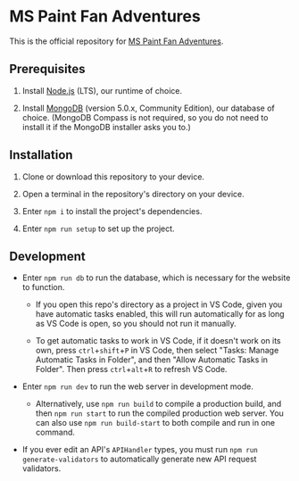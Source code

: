 # MS Paint Fan Adventures

This is the official repository for [MS Paint Fan Adventures](https://mspfa.com/).

## Prerequisites

1. Install [Node.js](https://nodejs.org/en/download/) (LTS), our runtime of choice.

2. Install [MongoDB](https://docs.mongodb.com/manual/installation) (version 5.0.x, Community Edition), our database of choice. (MongoDB Compass is not required, so you do not need to install it if the MongoDB installer asks you to.)

## Installation

1. Clone or download this repository to your device.

2. Open a terminal in the repository's directory on your device.

3. Enter `npm i` to install the project's dependencies.

4. Enter `npm run setup` to set up the project.

## Development

* Enter `npm run db` to run the database, which is necessary for the website to function.

	* If you open this repo's directory as a project in VS Code, given you have automatic tasks enabled, this will run automatically for as long as VS Code is open, so you should not run it manually.

	* To get automatic tasks to work in VS Code, if it doesn't work on its own, press `ctrl`+`shift`+`P` in VS Code, then select "Tasks: Manage Automatic Tasks in Folder", and then "Allow Automatic Tasks in Folder". Then press `ctrl`+`alt`+`R` to refresh VS Code.

* Enter `npm run dev` to run the web server in development mode.

	* Alternatively, use `npm run build` to compile a production build, and then `npm run start` to run the compiled production web server. You can also use `npm run build-start` to both compile and run in one command.

* If you ever edit an API's `APIHandler` types, you must run `npm run generate-validators` to automatically generate new API request validators.